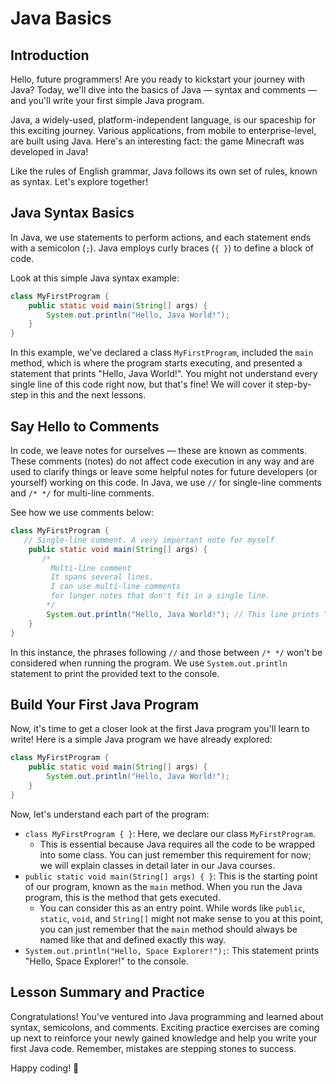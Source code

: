 # Java Basics

## Introduction
Hello, future programmers! Are you ready to kickstart your journey with Java? Today, we'll dive into the basics of Java — syntax and comments — and you'll write your first simple Java program.

Java, a widely-used, platform-independent language, is our spaceship for this exciting journey. Various applications, from mobile to enterprise-level, are built using Java. Here's an interesting fact: the game Minecraft was developed in Java!

Like the rules of English grammar, Java follows its own set of rules, known as syntax. Let's explore together!

## Java Syntax Basics
In Java, we use statements to perform actions, and each statement ends with a semicolon (`;`). Java employs curly braces (`{ }`) to define a block of code.

Look at this simple Java syntax example:

```java
class MyFirstProgram {
    public static void main(String[] args) {
        System.out.println("Hello, Java World!");
    }
}
```

In this example, we've declared a class `MyFirstProgram`, included the `main` method, which is where the program starts executing, and presented a statement that prints "Hello, Java World!". You might not understand every single line of this code right now, but that's fine! We will cover it step-by-step in this and the next lessons.

## Say Hello to Comments
In code, we leave notes for ourselves — these are known as comments. These comments (notes) do not affect code execution in any way and are used to clarify things or leave some helpful notes for future developers (or yourself) working on this code. In Java, we use `//` for single-line comments and `/* */` for multi-line comments.

See how we use comments below:

```java
class MyFirstProgram {
   // Single-line comment. A very important note for myself
    public static void main(String[] args) {
       /*  
         Multi-line comment
         It spans several lines.
         I can use multi-line comments
         for longer notes that don't fit in a single line.
        */
        System.out.println("Hello, Java World!"); // This line prints "Hello, Java World!"
    }
}
```

In this instance, the phrases following `//` and those between `/* */` won't be considered when running the program. We use `System.out.println` statement to print the provided text to the console.

## Build Your First Java Program
Now, it's time to get a closer look at the first Java program you'll learn to write! Here is a simple Java program we have already explored:

```java
class MyFirstProgram {
    public static void main(String[] args) {
        System.out.println("Hello, Java World!");
    }
}
```

Now, let's understand each part of the program:

- `class MyFirstProgram { }`: Here, we declare our class `MyFirstProgram`.
  - This is essential because Java requires all the code to be wrapped into some class. You can just remember this requirement for now; we will explain classes in detail later in our Java courses.
- `public static void main(String[] args) { }`: This is the starting point of our program, known as the `main` method. When you run the Java program, this is the method that gets executed.
  - You can consider this as an entry point. While words like `public`, `static`, `void`, and `String[]` might not make sense to you at this point, you can just remember that the `main` method should always be named like that and defined exactly this way.
- `System.out.println("Hello, Space Explorer!");`: This statement prints "Hello, Space Explorer!" to the console.

## Lesson Summary and Practice
Congratulations! You've ventured into Java programming and learned about syntax, semicolons, and comments. Exciting practice exercises are coming up next to reinforce your newly gained knowledge and help you write your first Java code. Remember, mistakes are stepping stones to success.

Happy coding! 🚀


